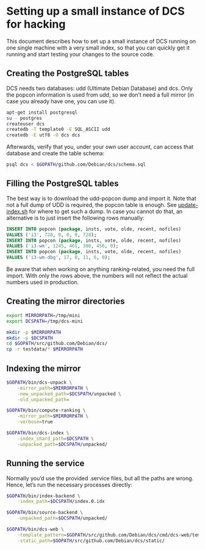 # Setting up a small instance of DCS for hacking

This document describes how to set up a small instance of DCS running on one
single machine with a very small index, so that you can quickly get it running
and start testing your changes to the source code.

## Creating the PostgreSQL tables

DCS needs two databases: udd (Ultimate Debian Database) and dcs. Only the
popcon information is used from udd, so we don’t need a full mirror (in case
you already have one, you can use it).

```bash
apt-get install postgresql
su - postgres
createuser dcs
createdb -T template0 -E SQL_ASCII udd
createdb -E utf8 -O dcs dcs
```

Afterwards, verify that you, under your own user account, can access that
database and create the table schema:

```bash
psql dcs < $GOPATH/github.com/Debian/dcs/schema.sql
```

## Filling the PostgreSQL tables

The best way is to download the udd-popcon dump and import it. Note that not a
full dump of UDD is required, the popcon table is enough. See
[update-index.sh](../update-index.sh) for where to get such a dump. In case you
cannot do that, an alternative is to just insert the following rows manually:

```sql
INSERT INTO popcon (package, insts, vote, olde, recent, nofiles)
VALUES ('i3', 728, 0, 0, 0, 728);
INSERT INTO popcon (package, insts, vote, olde, recent, nofiles)
VALUES ('i3-wm', 1245, 401, 388, 456, 0);
INSERT INTO popcon (package, insts, vote, olde, recent, nofiles)
VALUES ('i3-wm-dbg', 17, 0, 11, 6, 0);
```

Be aware that when working on anything ranking-related, you need the full
import. With only the rows above, the numbers will not reflect the actual
numbers used in production.

## Creating the mirror directories

```bash
export MIRRORPATH=/tmp/mini
export DCSPATH=/tmp/dcs-mini

mkdir -p $MIRRORPATH
mkdir -p $DCSPATH
cd $GOPATH/src/github.com/Debian/dcs/
cp -r testdata/* $MIRRORPATH
```

## Indexing the mirror

```bash
$GOPATH/bin/dcs-unpack \
    -mirror_path=$MIRRORPATH \
    -new_unpacked_path=$DCSPATH/unpacked \
    -old_unpacked_path=

$GOPATH/bin/compute-ranking \
    -mirror_path=$MIRRORPATH \
    -verbose=true

$GOPATH/bin/dcs-index \
    -index_shard_path=$DCSPATH \
    -unpacked_path=$DCSPATH/unpacked/
```

## Running the service

Normally you’d use the provided .service files, but all the paths are wrong.
Hence, let’s run the necessary processes directly:

```bash
$GOPATH/bin/index-backend \
    -index_path=$DCSPATH/index.0.idx

$GOPATH/bin/source-backend \
    -unpacked_path=$DCSPATH/unpacked/

$GOPATH/bin/dcs-web \
    -template_pattern=$GOPATH/src/github.com/Debian/dcs/cmd/dcs-web/templates/* \
    -static_path=$GOPATH/src/github.com/Debian/dcs/static/
```

